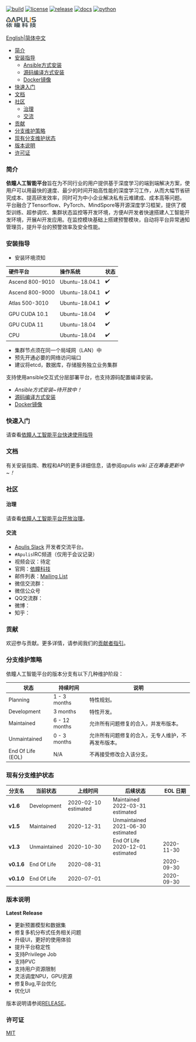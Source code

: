 [![build](https://img.shields.io/badge/Build-success-brightgreen.svg)](https://gitee.com/apulisplatform/apulis_platform/releases)
[![license](https://img.shields.io/badge/License-MIT-brightgreen.svg)](LICENSE)
[![release](https://img.shields.io/badge/Release-1.5.0-blue.svg)](https://gitee.com/apulisplatform/apulis_platform/releases/Latest)
[![docs](https://img.shields.io/badge/doc-passing-blueviolet.svg)](https://gitee.com/apulisplatform/apulis_platform/tree/v1.5.0/docs/tutorial)
[![python](https://img.shields.io/badge/python-3.7.5-blue.svg)](https://www.python.org/dev/peps/pep-0537/#id4)

![Apulis标志](docs/img/apulis-logo.png "Apulis logo")

[English](./README.md)|[简体中文](#简介)

<!-- TOC -->

- [简介](#简介)
- [安装指导](#安装指导)
    - [Ansible方式安装](#pip方式安装)
    - [源码编译方式安装](#源码编译方式安装)
    - [Docker镜像](#docker镜像)
- [快速入门](#快速入门)
- [文档](#文档)
- [社区](#社区)
    - [治理](#治理)
    - [交流](#交流)
- [贡献](#贡献)
- [分支维护策略](#分支维护策略)
- [现有分支维护状态](#现有分支维护状态)
- [版本说明](#版本说明)
- [许可证](#许可证)

<!-- /TOC -->

### 简介

**依瞳人工智能平台**旨在为不同行业的用户提供基于深度学习的端到端解决方案，使用户可以用最快的速度、最少的时间开始高性能的深度学习工作，从而大幅节省研究成本、提高研发效率，同时可为中小企业解决私有云难建成、成本高等问题。
平台融合了Tensorflow、PyTorch、MindSpore等开源深度学习框架，提供了模型训练、超参调优、集群状态监控等开发环境，方便AI开发者快速搭建人工智能开发环境，开展AI开发应用。在监控模块基础上搭建预警模块，自动将平台异常通知管理员，提升平台的预警效率及安全性能。

### 安装指导

  * 安装环境须知

  |硬件平台         |操作系统        |状态        |
  |:---------------|:---------------|:----------|
  |Ascend 800-9010 | Ubuntu-18.04.1 |	✔️        |
  |Ascend 800-9000 | Ubuntu-18.04.1 |	✔️        |
  |Atlas 500-3010  | Ubuntu-18.04.1 |	✔️        |
  |GPU CUDA 10.1   | Ubuntu-18.04   |	✔️        |
  |GPU CUDA 11     | Ubuntu-18.04   |	✔️        |
  |CPU             | Ubuntu-18.04   |	✔️        |

  + 集群节点须在同一个局域网（LAN）中
  + 预先开通必要的网络访问端口
  + 建议将etcd，数据库，存储服务独立业务集群

  支持使用ansible交互式分层部署平台，也支持源码配置编译安装。

  - *Ansible方式安装~待开放中！*
  - [源码编译方式安装](docs/deployment/atlas_cluster_heterogeneous.md)
  - [Docker镜像](docs/deployment/docker_images_pull_links.md)

### 快速入门

   请查看[依瞳人工智能平台快速使用指导](docs/Quick_Start.md)

### 文档

有关安装指南、教程和API的更多详细信息，请参阅*apulis wiki 正在筹备更新中~！*

### 社区

#### 治理

请查看[依瞳人工智能平台开放治理](docs/governance.md)。

#### 交流

- [Apulis Slack]() 开发者交流平台。
- `#Apulis`IRC频道（仅用于会议记录）
- 视频会议：待定
- 官网：[依瞳科技](http://www.apulis.cn)
- 邮件列表：[Mailing List](docs/mailing_list.md)
- 微信交流群：
- 微信公众号
- QQ交流群：
- 微博：
- 知乎：


### 贡献

欢迎参与贡献。更多详情，请参阅我们的[贡献者指引](docs/CONTRIBUTING.md)。

### 分支维护策略

依瞳人工智能平台的版本分支有以下几种维护阶段：

| **状态**       | **持续时间**    | **说明**                                          |
|-------------|---------------|--------------------------------------------------|
| Planning    | 1 - 3 months  | 特性规划。                     |
| Development | 3 months      | 特性开发。                  |
| Maintained  | 6 - 12 months | 允许所有问题修复的合入，并发布版本。 |
| Unmaintained| 0 - 3 months  | 允许所有问题修复的合入，无专人维护，不再发布版本。                                                 |
| End Of Life (EOL) |  N/A |  不再接受修改合入该分支。    |

### 现有分支维护状态

| **分支名**   | **当前状态**  | **上线时间**          | **后续状态**                          |**EOL 日期**|
|--------------|--------------|----------------------|---------------------------------------|------------|
| **v1.6**     | Development  | 2020-02-10 estimated | Maintained <br> 2022-03-31 estimated  |            |
| **v1.5**     | Maintained   | 2020-12-31           | Unmaintained <br> 2021-06-30 estimated|            |
| **v1.3**     | Unmaintained | 2020-10-30           | End Of Life <br> 2020-12-01 estimated | 2020-11-30 |
| **v0.1.6**   | End Of Life  | 2020-08-31           |                                       | 2020-09-30 |
| **v0.1.0**   | End Of Life  | 2020-07-01           |                                       | 2020-09-30 |


### 版本说明

**Latest Release**
  
+ 更新预置模型和数据集
+ 修复多机分布式任务相关问题
+ 升级UI，更好的使用体验
+ 提升平台稳定性
+ 支持Privilege Job
+ 支持PVC
+ 支持用户资源限制
+ 灵活调度NPU，GPU资源
+ 修复Bug,平台优化
+ 优化UI

版本说明请参阅[RELEASE](docs/RELEASE.md)。

### 许可证

[MIT](LICENSE)
